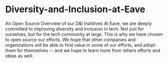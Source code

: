 # Diversity-and-Inclusion-at-Eave
An Open Source Overview of our D&amp;I Inatitives
At Eave, we are deeply committed to improving diversity and inclusion in tech. Not just for ourselves, but for the tech community at large. This is why we have chosen to open source our efforts. We hope that other companies and organizations will be able to find value in some of our efforts, and adopt them for themselves -- and we hope to learn more from others efforts and ideas as well.  

